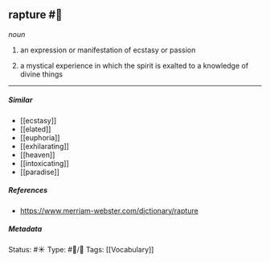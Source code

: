 ## rapture #🧠 

_noun_

1. an expression or manifestation of ecstasy or passion

2. a mystical experience in which the spirit is exalted to a knowledge of divine things

___
##### Similar
-   [[ecstasy]]
-   [[elated]]
-   [[euphoria]]
-   [[exhilarating]]
-   [[heaven]]
-   [[intoxicating]] 
-   [[paradise]]

##### References 
- https://www.merriam-webster.com/dictionary/rapture


##### Metadata
Status: #☀️ 
Type: #🔵/💬 
Tags: [[Vocabulary]]